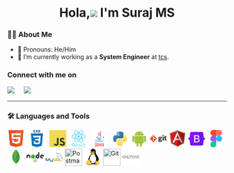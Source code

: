 <h1 align="center"> Hola,<img src="https://media.giphy.com/media/hvRJCLFzcasrR4ia7z/giphy.gif" width="30px"/> I'm Suraj MS</h1>

### :man_technologist: About Me 
- 🤵 Pronouns: He/Him
- 💼 I’m currently working as a <strong>System Engineer</strong> at [tcs](https://www.tcs.com/).


### Connect with me on
<p>	
<a target="_blank" href="https://www.linkedin.com/in/suraj-m-s-757540151/"><img src="https://img.shields.io/badge/-LinkedIn-0077B5?style=for-the-badge&logo=Linkedin&logoColor=white"></img></a>
&emsp;
<a target="_blank" href="mailto:surajmshivakumar@gmail.com"
><img src="https://img.shields.io/badge/-Gmail-D14836?style=for-the-badge&logo=Gmail&logoColor=white"></img></a>
&emsp;
<br>
</p>

<hr/>

### :hammer_and_wrench: Languages and Tools 
<div>
  <img src="https://github.com/devicons/devicon/blob/master/icons/html5/html5-original.svg" title="HTML5" alt="HTML" width="40" height="40"/>&nbsp;
  <img src="https://github.com/devicons/devicon/blob/master/icons/css3/css3-plain-wordmark.svg"  title="CSS3" alt="CSS" width="40" height="40"/>&nbsp;
  <img src="https://github.com/devicons/devicon/blob/master/icons/javascript/javascript-original.svg" title="JavaScript" alt="JavaScript" width="40" height="40"/>&nbsp;
  <img src="https://github.com/devicons/devicon/blob/master/icons/react/react-original-wordmark.svg" title="React" alt="React" width="40" height="40"/>&nbsp;
  <img src="https://github.com/devicons/devicon/blob/master/icons/java/java-original-wordmark.svg" title="Java" alt="Java" width="40" height="40"/>&nbsp;
  <img src="https://github.com/devicons/devicon/blob/master/icons/python/python-original.svg" title="Python" **alt="Python" width="40" height="40"/>
  <img src="https://github.com/devicons/devicon/blob/master/icons/android/android-original.svg" title="Android" **alt="Android" width="40" height="40"/>
  <img src="https://github.com/devicons/devicon/blob/master/icons/git/git-original-wordmark.svg" title="Git" **alt="Git" width="40" height="40"/>
  <img src="https://github.com/devicons/devicon/blob/master/icons/angularjs/angularjs-original.svg" title="Angular" **alt="Angular" width="40" height="40"/>
  <img src="https://github.com/devicons/devicon/blob/master/icons/bootstrap/bootstrap-original.svg" title="Bootstrap" **alt="Bootstrap" width="40" height="40"/>
  <img src="https://github.com/devicons/devicon/blob/master/icons/figma/figma-original.svg" title="Figma" **alt="Figma" width="40" height="40"/>
  <img src="https://github.com/devicons/devicon/blob/master/icons/mongodb/mongodb-original.svg" title="MangoDb" **alt="MangoDb" width="40" height="40"/>
  <img src="https://raw.githubusercontent.com/devicons/devicon/master/icons/nodejs/nodejs-original-wordmark.svg" title="NodeJS" **alt="NodeJS" width="40" height="40"/>
  <img src="https://raw.githubusercontent.com/devicons/devicon/master/icons/mysql/mysql-original-wordmark.svg" title="MySql" **alt="MySql" width="40" height="40"/>
  <img src="https://www.vectorlogo.zone/logos/getpostman/getpostman-icon.svg" title="Postman" **alt="PostMan" width="40" height="40"/>
  <img src="https://raw.githubusercontent.com/devicons/devicon/master/icons/linux/linux-original.svg" title="Linux" **alt="Linux" width="40" height="40"/>
  <img src="https://www.vectorlogo.zone/logos/git-scm/git-scm-icon.svg" title="Git" **alt="Git" width="40" height="40"/>
  <img src="https://raw.githubusercontent.com/devicons/devicon/master/icons/express/express-original-wordmark.svg" title="ExpressJS" **alt="ExpressJS" width="40" height="40"/>

</div>  

